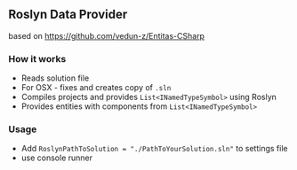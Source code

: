 ## Roslyn Data Provider
 based on https://github.com/vedun-z/Entitas-CSharp

### How it works
  - Reads solution file
  - For OSX - fixes and creates copy of `.sln`
  - Compiles projects and provides `List<INamedTypeSymbol>` using Roslyn
  - Provides entities with components from `List<INamedTypeSymbol>`

### Usage

  - Add `RoslynPathToSolution = "./PathToYourSolution.sln"` to settings file
  - use console runner
